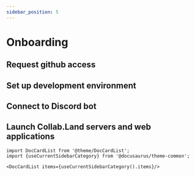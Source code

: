 ```yaml
---
sidebar_position: 5
---
```


# Onboarding 

## Request github access

## Set up development environment

## Connect to Discord bot

## Launch Collab.Land servers and web applications

```mdx-code-block
import DocCardList from '@theme/DocCardList';
import {useCurrentSidebarCategory} from '@docusaurus/theme-common';

<DocCardList items={useCurrentSidebarCategory().items}/>
```